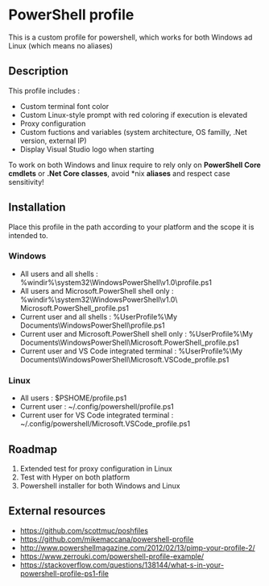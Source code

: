 # PowerShell profile

This is a custom profile for powershell, which works for both Windows ad Linux (which means no aliases)

## Description

This profile includes :
- Custom terminal font color
- Custom Linux-style prompt with red coloring if execution is elevated
- Proxy configuration
- Custom fuctions and variables (system architecture, OS familly, .Net version, external IP)
- Display Visual Studio logo when starting

To work on both Windows and linux require to rely only on **PowerShell Core cmdlets** or **.Net Core classes**,
avoid *nix **aliases** and respect case sensitivity!

## Installation
Place this profile in the path according to your platform and the scope it is intended to.

### Windows
- All users and all shells : %windir%\system32\WindowsPowerShell\v1.0\profile.ps1
- All users and Microsoft.PowerShell shell only : %windir%\system32\WindowsPowerShell\v1.0\ Microsoft.PowerShell_profile.ps1
- Current user and all shells : %UserProfile%\My Documents\WindowsPowerShell\profile.ps1
- Current user and Microsoft.PowerShell shell only : %UserProfile%\My Documents\WindowsPowerShell\Microsoft.PowerShell_profile.ps1
- Current user and VS Code integrated terminal : %UserProfile%\My Documents\WindowsPowerShell\Microsoft.VSCode_profile.ps1

### Linux
- All users : $PSHOME/profile.ps1
- Current user : ~/.config/powershell/profile.ps1
- Current user for VS Code integrated terminal : ~/.config/powershell/Microsoft.VSCode_profile.ps1

## Roadmap

1. Extended test for proxy configuration in Linux
2. Test with Hyper on both platform
2. Powershell installer for both Windows and Linux

## External resources
- https://github.com/scottmuc/poshfiles
- https://github.com/mikemaccana/powershell-profile
- http://www.powershellmagazine.com/2012/02/13/pimp-your-profile-2/
- https://www.zerrouki.com/powershell-profile-example/
- https://stackoverflow.com/questions/138144/what-s-in-your-powershell-profile-ps1-file